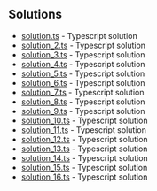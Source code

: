 

## Solutions

- [solution.ts](solution.ts) - Typescript solution
- [solution_2.ts](solution_2.ts) - Typescript solution
- [solution_3.ts](solution_3.ts) - Typescript solution
- [solution_4.ts](solution_4.ts) - Typescript solution
- [solution_5.ts](solution_5.ts) - Typescript solution
- [solution_6.ts](solution_6.ts) - Typescript solution
- [solution_7.ts](solution_7.ts) - Typescript solution
- [solution_8.ts](solution_8.ts) - Typescript solution
- [solution_9.ts](solution_9.ts) - Typescript solution
- [solution_10.ts](solution_10.ts) - Typescript solution
- [solution_11.ts](solution_11.ts) - Typescript solution
- [solution_12.ts](solution_12.ts) - Typescript solution
- [solution_13.ts](solution_13.ts) - Typescript solution
- [solution_14.ts](solution_14.ts) - Typescript solution
- [solution_15.ts](solution_15.ts) - Typescript solution
- [solution_16.ts](solution_16.ts) - Typescript solution
